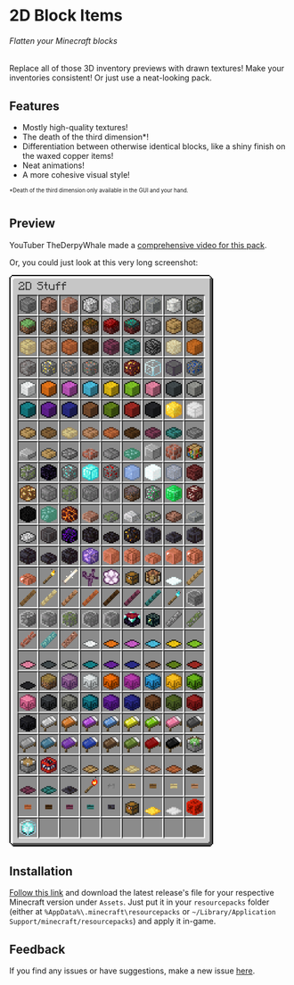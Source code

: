 2D Block Items
==============
###### Flatten your Minecraft blocks

Replace all of those 3D inventory previews with drawn textures! Make your inventories consistent! Or just use a neat-looking pack.

Features
--------

- Mostly high-quality textures!
- The death of the third dimension*!
- Differentiation between otherwise identical blocks, like a shiny finish on the waxed copper items!
- Neat animations!
- A more cohesive visual style!

<sup><sup>\*Death of the third dimension only available in the GUI and your hand.</sup></sup>

Preview
-------

YouTuber TheDerpyWhale made a [comprehensive video for this pack](https://youtu.be/T9gWT26CPP8).

Or, you could just look at this very long screenshot:

![](screenshot.png)

Installation
------------

[Follow this link](https://github.com/ThePotatoKing55/2D-block-texture-pack/releases/latest) and download the latest release's file for your respective Minecraft version under `Assets`. Just put it in your `resourcepacks` folder (either at `%AppData%\.minecraft\resourcepacks` or `~/Library/Application Support/minecraft/resourcepacks`) and apply it in-game.

Feedback
--------

If you find any issues or have suggestions, make a new issue [here](https://github.com/ThePotatoKing55/2D-block-texture-pack/issues).
